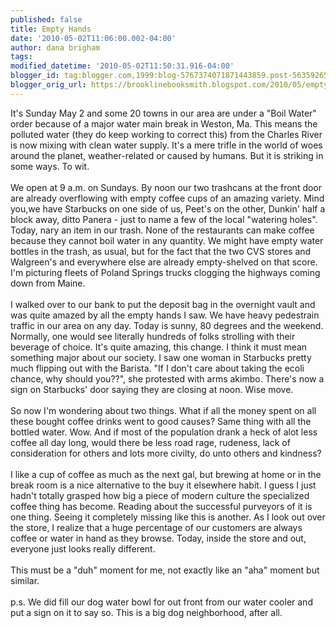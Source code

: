 ```yaml
---
published: false
title: Empty Hands
date: '2010-05-02T11:06:00.002-04:00'
author: dana brigham
tags: 
modified_datetime: '2010-05-02T11:50:31.916-04:00'
blogger_id: tag:blogger.com,1999:blog-5767374071871443859.post-563592658918701677
blogger_orig_url: https://brooklinebooksmith.blogspot.com/2010/05/empty-hands.html
---
```


It's Sunday May 2 and some 20 towns in our area are under a "Boil Water" order because of a major water main break in Weston, Ma.  This means the polluted water (they do keep working to correct this) from the Charles River is now mixing with clean water supply.  It's a mere trifle in the world of woes around the planet, weather-related or caused by humans.  But it is striking in some ways.  To wit.<br /><br />We open at 9 a.m. on Sundays.  By noon our two trashcans at the front door are already overflowing with empty coffee cups of an amazing variety.  Mind you,we have Starbucks on one side of us, Peet's on the other, Dunkin' half a block away, ditto Panera - just to name a few of the local "watering holes".  Today, nary an item in our trash.  None of the restaurants can make coffee because they cannot boil water in any quantity.  We might have empty water bottles in the trash, as usual, but for the fact that the two CVS stores and Walgreen's and everywhere else are already empty-shelved on that score.  I'm picturing fleets of Poland Springs trucks clogging the highways coming down from Maine.<br /><br />I walked over to our bank to put the deposit bag in the overnight vault and was quite amazed by all the empty hands I saw.  We have heavy pedestrain traffic in our area on any day.  Today is sunny, 80 degrees and the weekend.  Normally, one would see literally hundreds of folks strolling with their beverage of choice.  It's quite amazing, this change.  I think it must mean something major about our society.   I saw one woman in Starbucks pretty much flipping out with the Barista.  "If I don't care about taking the ecoli chance, why should you??", she protested with arms akimbo.   There's now a sign on Starbucks' door saying they are closing at noon.  Wise move.<br /><br />So now I'm wondering about two things.  What if all the money spent on all these bought coffee drinks went to good causes?  Same thing with all the bottled water. Wow.  And if most of the population drank a heck of alot less coffee all day long, would there be less road rage, rudeness, lack of consideration for others and lots more civilty, do unto others and kindness?<br /><br />I like a cup of coffee as much as the next gal, but brewing at home or in the break room is a nice alternative to the buy it elsewhere habit.   I guess I just hadn't totally grasped how big a piece of modern culture the specialized coffee thing has become.  Reading about the successful purveyors of it is one thing.  Seeing it completely missing like this is another. As I look out over the store, I realize that a huge percentage of our customers are always coffee or water in hand as they browse.  Today, inside the store and out, everyone just looks really different. <br /><br />This must be a "duh" moment for me, not exactly like an "aha" moment but similar.<br /><br />p.s.  We did fill our dog water bowl for out front from our water cooler and put a sign on it to say so.  This is a big dog neighborhood, after all.